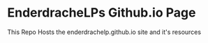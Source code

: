 # EnderdracheLPs Github.io Page

This Repo Hosts the enderdrachelp.github.io site and it's resources
